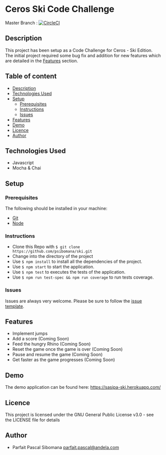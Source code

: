 # Ceros Ski Code Challenge
Master Branch :
[![CircleCI](https://circleci.com/gh/psibomana/ski.svg?style=svg)](https://circleci.com/gh/psibomana/ski)

## Description
This project has been setup as a Code Challenge for Ceros - Ski Edition.
The initial project required some bug fix and addition for new features which are detailed in the [Features](#features) section.

## Table of content
- [Description](#description)
- [Technologies Used](#technologies-used)
- [Setup](#setup)
  - [Prerequisites](#prerequisites)
  - [Instructions](#instructions)
  - [Issues](#issues)
- [Features](#features)
- [Demo](#demo)
- [Licence](#licence)
- [Author](#author)

## Technologies Used
- Javascript
- Mocha & Chai


## Setup

### Prerequisites
The following should be installed in your machine:

- [Git](https://git-scm.com/downloads)
- [Node](https://nodejs.org/en/download)

### Instructions

* Clone this Repo with `$ git clone https://github.com/psibomana/ski.git`
* Change into the directory of the project
* Use `$ npm install` to install all the dependencies of the project.
* Use `$ npm start` to start the application.
* Use `$ npm test` to executes the tests of the application.
* Use `$ npm run test-spec && npm run coverage` to run tests coverage.


### Issues
Issues are always very welcome. Please be sure to follow the [issue template](https://github.com/psibomana/ski/issues/new/choose).


## Features

* Implement jumps
* Add a score (Coming Soon)
* Feed the hungry Rhino (Coming Soon)
* Reset the game once the game is over (Coming Soon)
* Pause and resume the game (Coming Soon)
* Get faster as the game progresses (Coming Soon)


## Demo
The demo application can be found here: https://sasipa-ski.herokuapp.com/


## Licence
This project is licensed under the GNU General Public License v3.0 - see the LICENSE file for details


## Author
* Parfait Pascal Sibomana <parfait.pascal@andela.com>
